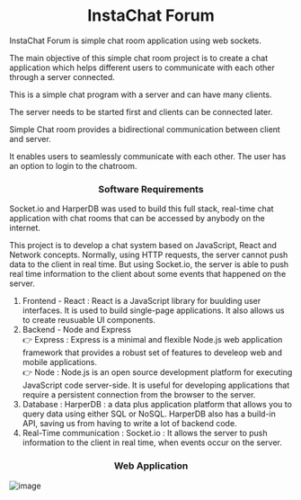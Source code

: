 <h1 align="center">InstaChat Forum</h1>
<p align="left">
</p>

InstaChat Forum is simple chat room application using web sockets.

The main objective of this simple chat room project is to create a chat application which helps different users to communicate with each other through a server connected.

This is a simple chat program with a server and can have many clients.

The server needs to be started first and clients can be connected later.

Simple Chat room provides a bidirectional communication between client and server. 

It enables users to seamlessly communicate with each other. The user has an option to login to the chatroom.

<h3 align="center">Software Requirements</h3>
<p align="left">
</p>

Socket.io and HarperDB was used to build this full stack, real-time chat application with chat rooms that can be accessed by anybody on the internet.

This project is to develop a chat system based on JavaScript, React and Network concepts.
Normally, using HTTP requests, the server cannot push data to the client in real time. But using Socket.io, the server is able to push real time information to the client about some events that happened on the server.

1) Frontend - React : React is a JavaScript library for buulding user interfaces. It is used to build single-page applications. It also allows us to create reusuable UI components.
2) Backend - Node and Express
<br>👉 Express : Express is a minimal and flexible Node.js web application framework that provides a robust set of features to develeop web and mobile applications.
<br>👉 Node : Node.js is an open source development platform for executing JavaScript code server-side. It is useful for developing applications that require a persistent connection from the browser to the server.
3) Database : HarperDB : a data plus application platform that allows you to query data using either SQL or NoSQL. HarperDB also has a build-in API, saving us from having to write a lot of backend code.
4) Real-Time communication : Socket.io : It allows the server to push information to the client in real time, when events occur on the server.

<h3 align="center">Web Application</h3>
<p align="left">
</p>

![image](https://user-images.githubusercontent.com/105263888/204079648-150a9006-1e66-4153-a28d-7c725556b39d.png)
